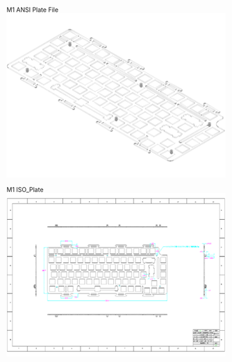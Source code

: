 <br/>M1 ANSI Plate File<br/>![image](M1%20ANSI%20Plate%20File.png)<br/>
<br/>M1 ISO_Plate<br/>![image](M1%20ISO_Plate.png)<br/>

